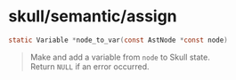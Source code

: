 # skull/semantic/assign

```c
static Variable *node_to_var(const AstNode *const node)
```

> Make and add a variable from `node` to Skull state.
> \
> Return `NULL` if an error occurred.


